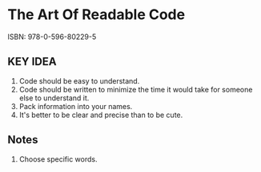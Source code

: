 # The Art Of Readable Code

ISBN: 978-0-596-80229-5

## KEY IDEA

1. Code should be easy to understand.
1. Code should be written to minimize the time it would take for someone else to understand it.
1. Pack information into your names.
1. It's better to be clear and precise than to be cute.

## Notes

1. Choose specific words.